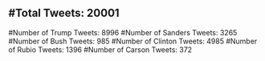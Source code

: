 #Total Tweets: 20001 
---
#Number of Trump Tweets: 8996
#Number of Sanders Tweets: 3265
#Number of Bush Tweets: 985
#Number of Clinton Tweets: 4985
#Number of Rubio Tweets: 1396
#Number of Carson Tweets: 372